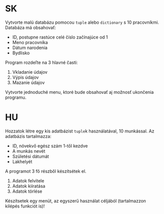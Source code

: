 # SK

Vytvorte malú databázu pomocou `tuple` alebo `dictionary` s 10 pracovníkmi. Databáza má obsahovať:
- ID, postupne rastúce celé číslo začínajúce od 1
- Meno pracovníka
- Dátum narodenia
- Bydlisko

Program rozdeľte na 3 hlavné časti:
1. Vkladanie údajov
2. Výpis údajov
3. Mazanie údajov

Vytvorte jednoduché menu, ktoré bude obsahovať aj možnosť ukončenia programu.


# HU
Hozzatok létre egy kis adatbázist `tuple`k használatával, 10 munkással. Az adatbázis tartalmazza:
- ID, növekvő egész szám 1-től kezdve
- A munkás nevét
- Születési dátumát
- Lakhelyét

A programot 3 fő részből készítsétek el.
1. Adatok felvitele
2. Adatok kiíratása
3. Adatok törlése

Készítsetek egy menüt, az egyszerű használat céljából (tartalmazzon kilépés funkciót is)!
